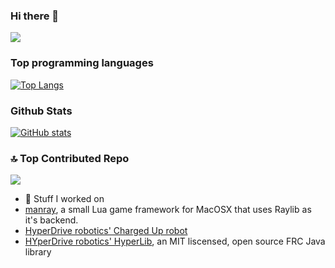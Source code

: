### Hi there 👋

![](https://komarev.com/ghpvc/?username=devmanso&color=dc143c)

### Top programming languages
[![Top Langs](https://github-readme-stats.vercel.app/api/top-langs/?username=devmanso&langs_count=25&exclude_repo=DVD-Screensaver,Base-SDL2-Project)](https://github.com/anuraghazra/github-readme-stats)

### Github Stats
[![GitHub stats](https://github-readme-stats.vercel.app/api?username=devmanso)](https://github.com/anuraghazra/github-readme-stats)

### 🔝 Top Contributed Repo
![](https://github-contributor-stats.vercel.app/api?username=devmanso&limit=5&theme=dark&combine_all_yearly_contributions=true)

- 🔭 Stuff I worked on
- [manray](https://github.com/devmanso/manray), a small Lua game framework for MacOSX that uses Raylib as it's backend.
- [HyperDrive robotics' Charged Up robot](https://github.com/Team6593/ChargedUp2023)
- [HYperDrive robotics' HyperLib](https://github.com/Team6593/HyperLib), an MIT liscensed, open source FRC Java library

